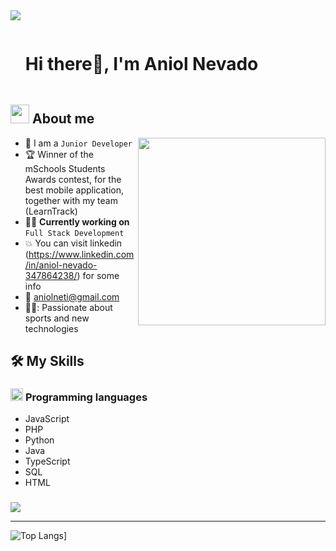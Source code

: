 <!--horizontal divider(gradiant)-->
<img src="https://user-images.githubusercontent.com/73097560/115834477-dbab4500-a447-11eb-908a-139a6edaec5c.gif">

<!--h1 without bottom border-->

<div id="user-content-toc">
  <ul align="left">
    <summary><h1 style="display: inline-block">Hi there👋, I'm Aniol Nevado</h1></summary>
  </ul>
</div>


<!--About Me-->

## <picture><img src = "https://github.com/7oSkaaa/7oSkaaa/blob/main/Images/about_me.gif?raw=true" width = 30px></picture> About me
<picture> <img align="right" src="https://media.giphy.com/media/SWoSkN6DxTszqIKEqv/giphy.gif" width = 300px></picture>




- :school: I am a `Junior Developer` 
- :trophy: Winner of the mSchools Students Awards contest, for the best mobile application, together with my team (LearnTrack)
- :technologist: **Currently working on** `Full Stack Development`
- :boom: You can visit linkedin (https://www.linkedin.com/in/aniol-nevado-347864238/) for some info
- :email: aniolneti@gmail.com
- 🧗‍♂️: Passionate about sports and new technologies



## 🛠️ My Skills

### <picture> <img src = "https://github.com/7oSkaaa/7oSkaaa/blob/main/Images/Programming_Languages.gif?raw=true" width = 20px>  </picture> Programming languages

- JavaScript
- PHP
- Python
- Java
- TypeScript
- SQL
- HTML

###
<img src="https://user-images.githubusercontent.com/73097560/115834477-dbab4500-a447-11eb-908a-139a6edaec5c.gif">

-----------

![Top Langs](https://github-readme-stats.vercel.app/api/top-langs/?username=anuraghazra&layout=pie)]


